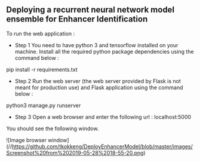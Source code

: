 ## Deploying a recurrent neural network model ensemble for Enhancer Identification

To run the web application :

* Step 1
You need to have python 3 and tensorflow installed on your machine.
Install all the required python package dependencies using the command below :

pip install -r requirements.txt

* Step 2
Run the web server (the web server provided by Flask is not meant for production use) and Flask application using
the command below :

python3 manage.py runserver

* Step 3
Open a web browser and enter the following url : localhost:5000

You should see the following window.

![Image browser window]
(//https://github.com/tkokkeng/DeployEnhancerModel/blob/master/images/Screenshot%20from%202019-05-28%2018-55-20.png)

